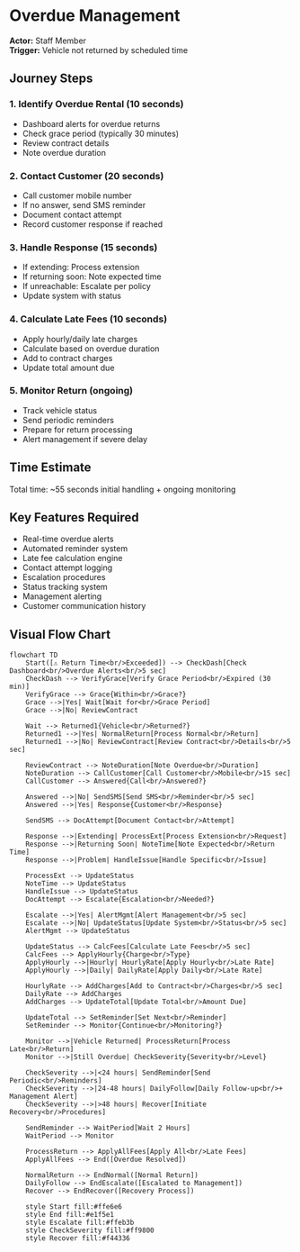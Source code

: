# Overdue Management

**Actor:** Staff Member  
**Trigger:** Vehicle not returned by scheduled time

## Journey Steps

### 1. Identify Overdue Rental (10 seconds)
- Dashboard alerts for overdue returns
- Check grace period (typically 30 minutes)
- Review contract details
- Note overdue duration

### 2. Contact Customer (20 seconds)
- Call customer mobile number
- If no answer, send SMS reminder
- Document contact attempt
- Record customer response if reached

### 3. Handle Response (15 seconds)
- If extending: Process extension
- If returning soon: Note expected time
- If unreachable: Escalate per policy
- Update system with status

### 4. Calculate Late Fees (10 seconds)
- Apply hourly/daily late charges
- Calculate based on overdue duration
- Add to contract charges
- Update total amount due

### 5. Monitor Return (ongoing)
- Track vehicle status
- Send periodic reminders
- Prepare for return processing
- Alert management if severe delay

## Time Estimate
Total time: ~55 seconds initial handling + ongoing monitoring

## Key Features Required
- Real-time overdue alerts
- Automated reminder system
- Late fee calculation engine
- Contact attempt logging
- Escalation procedures
- Status tracking system
- Management alerting
- Customer communication history

## Visual Flow Chart

```mermaid
flowchart TD
    Start([⚠️ Return Time<br/>Exceeded]) --> CheckDash[Check Dashboard<br/>Overdue Alerts<br/>5 sec]
    CheckDash --> VerifyGrace[Verify Grace Period<br/>Expired (30 min)]
    VerifyGrace --> Grace{Within<br/>Grace?}
    Grace -->|Yes| Wait[Wait for<br/>Grace Period]
    Grace -->|No| ReviewContract
    
    Wait --> Returned1{Vehicle<br/>Returned?}
    Returned1 -->|Yes| NormalReturn[Process Normal<br/>Return]
    Returned1 -->|No| ReviewContract[Review Contract<br/>Details<br/>5 sec]
    
    ReviewContract --> NoteDuration[Note Overdue<br/>Duration]
    NoteDuration --> CallCustomer[Call Customer<br/>Mobile<br/>15 sec]
    CallCustomer --> Answered{Call<br/>Answered?}
    
    Answered -->|No| SendSMS[Send SMS<br/>Reminder<br/>5 sec]
    Answered -->|Yes| Response{Customer<br/>Response}
    
    SendSMS --> DocAttempt[Document Contact<br/>Attempt]
    
    Response -->|Extending| ProcessExt[Process Extension<br/>Request]
    Response -->|Returning Soon| NoteTime[Note Expected<br/>Return Time]
    Response -->|Problem| HandleIssue[Handle Specific<br/>Issue]
    
    ProcessExt --> UpdateStatus
    NoteTime --> UpdateStatus
    HandleIssue --> UpdateStatus
    DocAttempt --> Escalate{Escalation<br/>Needed?}
    
    Escalate -->|Yes| AlertMgmt[Alert Management<br/>5 sec]
    Escalate -->|No| UpdateStatus[Update System<br/>Status<br/>5 sec]
    AlertMgmt --> UpdateStatus
    
    UpdateStatus --> CalcFees[Calculate Late Fees<br/>5 sec]
    CalcFees --> ApplyHourly{Charge<br/>Type}
    ApplyHourly -->|Hourly| HourlyRate[Apply Hourly<br/>Late Rate]
    ApplyHourly -->|Daily| DailyRate[Apply Daily<br/>Late Rate]
    
    HourlyRate --> AddCharges[Add to Contract<br/>Charges<br/>5 sec]
    DailyRate --> AddCharges
    AddCharges --> UpdateTotal[Update Total<br/>Amount Due]
    
    UpdateTotal --> SetReminder[Set Next<br/>Reminder]
    SetReminder --> Monitor{Continue<br/>Monitoring?}
    
    Monitor -->|Vehicle Returned| ProcessReturn[Process Late<br/>Return]
    Monitor -->|Still Overdue| CheckSeverity{Severity<br/>Level}
    
    CheckSeverity -->|<24 hours| SendReminder[Send Periodic<br/>Reminders]
    CheckSeverity -->|24-48 hours| DailyFollow[Daily Follow-up<br/>+ Management Alert]
    CheckSeverity -->|>48 hours| Recover[Initiate Recovery<br/>Procedures]
    
    SendReminder --> WaitPeriod[Wait 2 Hours]
    WaitPeriod --> Monitor
    
    ProcessReturn --> ApplyAllFees[Apply All<br/>Late Fees]
    ApplyAllFees --> End([Overdue Resolved])
    
    NormalReturn --> EndNormal([Normal Return])
    DailyFollow --> EndEscalate([Escalated to Management])
    Recover --> EndRecover([Recovery Process])
    
    style Start fill:#ffe6e6
    style End fill:#e1f5e1
    style Escalate fill:#ffeb3b
    style CheckSeverity fill:#ff9800
    style Recover fill:#f44336
```